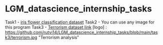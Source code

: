 # LGM_datascience_internship_tasks


Task1 - [iris flower classification dataset](http://archive.ics.uci.edu/ml/datasets/Iris)
Task2 - You can use any image for this program
Task3 - [Terrorism dataset link](https://drive.google.com/file/d/1luTU7xBvI7QAGPbQMxEHcgKUi9d6UeP_/view)
[logo] : https://github.com/rutvi14/LGM_datascience_internship_tasks/blob/main/task3/terrorism.jpg "Terrorism analysis"
